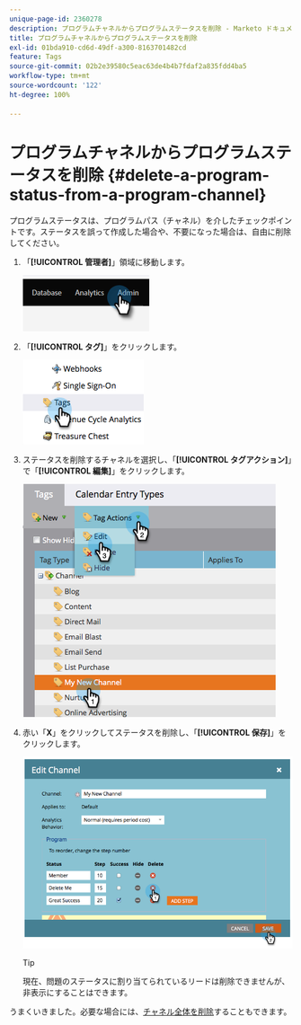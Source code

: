 ```yaml
---
unique-page-id: 2360278
description: プログラムチャネルからプログラムステータスを削除 - Marketo ドキュメント - 製品ドキュメント
title: プログラムチャネルからプログラムステータスを削除
exl-id: 01bda910-cd6d-49df-a300-8163701482cd
feature: Tags
source-git-commit: 02b2e39580c5eac63de4b4b7fdaf2a835fdd4ba5
workflow-type: tm+mt
source-wordcount: '122'
ht-degree: 100%

---
```


# プログラムチャネルからプログラムステータスを削除 {#delete-a-program-status-from-a-program-channel}

プログラムステータスは、プログラムパス（チャネル）を介したチェックポイントです。ステータスを誤って作成した場合や、不要になった場合は、自由に削除してください。

1. 「**[!UICONTROL 管理者]**」領域に移動します。

   ![](assets/delete-a-program-status-from-a-program-channel-1.png)

1. 「**[!UICONTROL タグ]**」をクリックします。

   ![](assets/delete-a-program-status-from-a-program-channel-2.png)

1. ステータスを削除するチャネルを選択し、「**[!UICONTROL タグアクション]**」で「**[!UICONTROL 編集]**」をクリックします。

   ![](assets/delete-a-program-status-from-a-program-channel-3.png)

1. 赤い「**X**」をクリックしてステータスを削除し、「**[!UICONTROL 保存]**」をクリックします。

   ![](assets/delete-a-program-status-from-a-program-channel-4.png)

   >[!TIP]
   >
   >現在、問題のステータスに割り当てられているリードは削除できませんが、非表示にすることはできます。

うまくいきました。必要な場合には、[チャネル全体を削除](/help/marketo/product-docs/administration/tags/delete-a-program-channel.md)することもできます。
